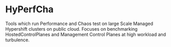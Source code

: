 # HyPerfCha
Tools which run Performance and Chaos test on large Scale Managed Hypershift clusters on public cloud. Focuses on benchmarking HostedControlPlanes and Management Control Planes at high workload and turbulence. 
